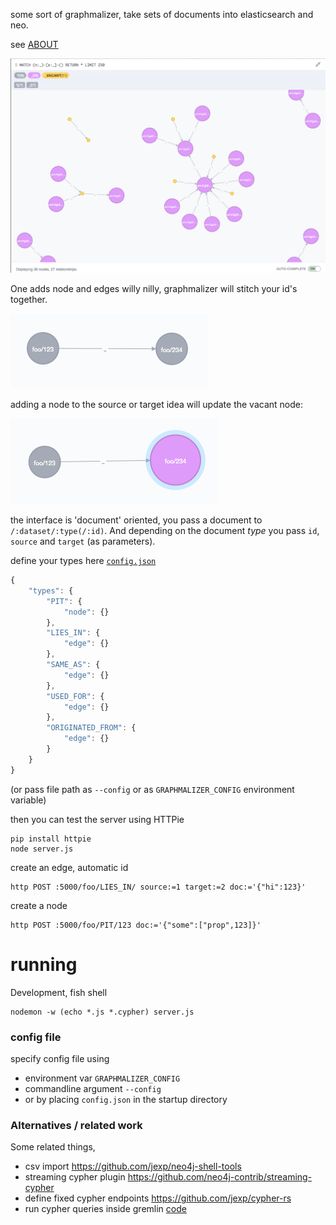 
some sort of graphmalizer, take sets of documents into elasticsearch and neo.

see [ABOUT](docs/ABOUT.md)

![much looks](docs/da-lookz.png)

One adds node and edges willy nilly, graphmalizer will stitch your id's together.

![oh my, a bare edge](docs/singular-edge.png)

adding a node to the source or target idea will update the vacant node:

![atleast one side covered](docs/inhabited-node.png)

the interface is 'document' oriented, you pass a document to `/:dataset/:type(/:id)`.
And depending on the document *type* you pass `id`, `source` and `target`
(as parameters).


define your types here [`config.json`](config.json)

```js
{
	"types": {
		"PIT": {
			"node": {}
		},
		"LIES_IN": {
			"edge": {}
		},
		"SAME_AS": {
			"edge": {}
		},
		"USED_FOR": {
			"edge": {}
		},
		"ORIGINATED_FROM": {
			"edge": {}
		}
	}
}
```

(or pass file path as `--config` or as `GRAPHMALIZER_CONFIG` environment variable)


then you can test the server using HTTPie

	pip install httpie
	node server.js

create an edge, automatic id

	http POST :5000/foo/LIES_IN/ source:=1 target:=2 doc:='{"hi":123}'

create a node

	http POST :5000/foo/PIT/123 doc:='{"some":["prop",123]}'

# running

Development, fish shell

	nodemon -w (echo *.js *.cypher) server.js

### config file

specify config file using

- environment var `GRAPHMALIZER_CONFIG`
- commandline argument `--config`
- or by placing `config.json` in the startup directory

### Alternatives / related work

Some related things,

- csv import https://github.com/jexp/neo4j-shell-tools
- streaming cypher plugin https://github.com/neo4j-contrib/streaming-cypher
- define fixed cypher endpoints https://github.com/jexp/cypher-rs
- run cypher queries inside gremlin
  [code](https://github.com/scholrly/neo4django/blob/master/neo4django/gremlin/library.groovy#L19)
